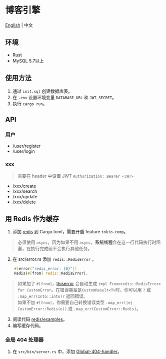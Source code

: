 # 博客引擎

[English](README.md) | 中文

## 环境
- Rust
- MySQL 5.7以上

## 使用方法
1. 通过 `init.sql` 创建数据库表。
2. 在 `.env` 设置环境变量 `DATABASE_URL` 和 `JWT_SECRET`。
3. 执行 `cargo run`。


## API

### 用户
- /user/register
- /user/login

### xxx
> 需要在 header 中设置 JWT `Authorization: Bearer <JWT>`
- /xxx/create
- /xxx/search
- /xxx/update
- /xxx/delete

## 用 Redis 作为缓存
1. 添加 [redis](https://github.com/redis-rs/redis-rs) 到 Cargo.toml，需要开启 feature `tokio-comp`。
> 必须使用 `async`，因为如果不用 `async`，**系统线程**会在这一行代码执行时阻塞，在执行完成前不会执行其他任务。
2. 在 src/error.rs 添加 `redis::RedisError` 。
```rust
    #[error("redis_error: {0}")]
    Redis(#[from] redis::RedisError),
```
> 如果加了 `#[from]`，[thiserror](https://github.com/dtolnay/thiserror) 会自动生成 `impl From<redis::RedisError> for CustomError`。在错误类型是`CustomResult<T>`时，你可以用 `?` 或 `.map_err(Into::into)?` 返回错误。  
> 如果不加 `#[from]`，你需要自己转换错误类型 `.map_err(|e| CustomError::Redis(e))` 或 `.map_err(CustomError::Redis)`。
3. 阅读代码 [redis/examples](https://github.com/redis-rs/redis-rs/blob/main/redis/examples/async-await.rs)。
4. 编写缓存代码。

### 全局 404 处理器
1. 在 `src/bin/server.rs` 中，添加 [Global-404-handler](https://github.com/tokio-rs/axum/tree/main/examples/global-404-handler)。
